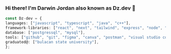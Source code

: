 ### Hi there! I'm Darwin Jordan also known as Dz.dev 👋 

```typescript
const Dz-dev = {
languages: ["javascript", "typescript", "java", "c++"],
framework-libraries: ["react", "next", "tailwind", "express", "node", "jquery", "tailwind", "bootstrap"],
database: ["postgressql", "mysql"],
tools: ["github", "git", "figma", "canva", "postman", "visual studio code"],
graduated@: ["bulacan state university"],
};



